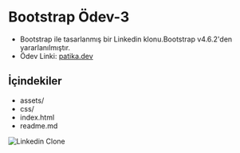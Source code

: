 # Bootstrap Ödev-3

- Bootstrap ile tasarlanmış bir Linkedin klonu.Bootstrap v4.6.2'den yararlanılmıştır.     
- Ödev Linki: [patika.dev](https://app.patika.dev/courses/bootstrap/odev3)

## İçindekiler
* assets/
* css/
* index.html
* readme.md

![Linkedin Clone](assets/linkedin-clone.gif)

